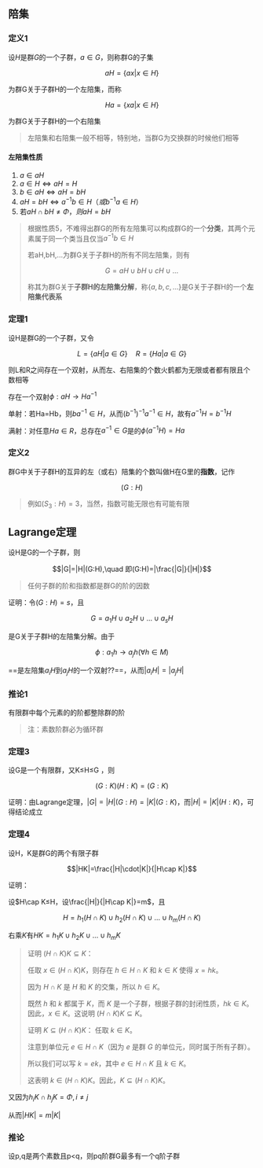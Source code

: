 ## 陪集

### 定义1

设$H$是群$G$的一个子群，$a\in G$，则称群G的子集

$$aH=\{ax|x\in H\}$$

为群G关于子群H的一个左陪集，而称

$$Ha=\{xa|x\in H\}$$

为群G关于子群H的一个右陪集

> 左陪集和右陪集一般不相等，特别地，当群G为交换群的时候他们相等

#### 左陪集性质

1. $a\in aH$
2. $a\in H\Leftrightarrow aH = H$
3. $b\in aH\Leftrightarrow aH=bH$
4. $aH=bH\Leftrightarrow a^{-1}b\in H（或b^{-1}a\in H）$
5. 若$aH\cap bH\neq \Phi，则aH=bH$

> 根据性质5，不难得出群G的所有左陪集可以构成群G的一个**分类**，其两个元素属于同一个类当且仅当$a^{-1}b\in H$
>
> 若aH,bH,...为群G关于子群H的所有不同左陪集，则有
>
> $$G=aH\cup bH\cup cH\cup \dots$$
> 
> 称其为群G关于**子群H的左陪集分解**，称$\{a,b,c,\dots\}$是G关于子群H的一个**左陪集代表系**

### 定理1

设H是群G的一个子群，又令

$$L=\{aH|a\in G\}\quad R=\{Ha|a\in G\}$$

则L和R之间存在一个双射，从而左、右陪集的个数火鹤都为无限或者都有限且个数相等

存在一个双射$\phi:aH\to Ha^{-1}$

单射：若Ha=Hb，则$ba^{-1}\in H$，从而$(b^{-1})^{-1}a^{-1}\in H$，故有$a^{-1}H=b^{-1}H$

满射：对任意$Ha\in R$，总存在$a^{-1}\in G$是的$\phi(a^{-1}H)=Ha$

### 定义2

群G中关于子群H的互异的左（或右）陪集的个数叫做H在G里的**指数**，记作

$$(G:H)$$

> 例如$(S_3:H)=3$，当然，指数可能无限也有可能有限

## Lagrange定理

设H是G的一个子群，则

$$|G|=|H|(G:H),\quad 即(G:H)=|\frac{|G|}{|H|}$$

> 任何子群的阶和指数都是群G的阶的因数

证明：令$(G:H)=s$，且

$$G=a_1H\cup a_2H\cup\dots\cup a_s H$$

是G关于子群H的左陪集分解。由于

$$\phi:a_1h\to a_jh(\forall h\in M)$$

==是左陪集$a_iH$到$a_jH$的一个双射??==，从而$|a_iH|=|a_jH|$

### 推论1

有限群中每个元素的的阶都整除群的阶

> 注：素数阶群必为循环群

### 定理3

设G是一个有限群，又K≤H≤G ，则

$$(G:K)(H:K)=(G:K)$$

证明：由Lagrange定理，$|G|=|H|(G:H)=|K|(G:K)$，而$|H|=|K|(H:K)$，可得结论成立

### 定理4

设H，K是群G的两个有限子群

$$|HK|=\frac{|H|\cdot|K|}{|H\cap K|}$$

证明：

设$H\cap K≤H，设\frac{|H|}{|H\cap K|}=m$，且

$$H=h_1(H\cap K)\cup h_2(H\cap K)\cup\dots \cup h_m(H\cap K)$$

右乘$K$有$HK=h_1K\cup h_2K\cup\dots \cup h_mK$

> 证明 $(H \cap K)K \subseteq K$： 
> 
> 任取 $x \in (H \cap K)K$，则存在 $h \in H \cap K$ 和 $k \in K$ 使得 $x = hk$。
> 
> 因为 $H \cap K$ 是 $H$ 和 $K$ 的交集，所以 $h \in K$。
> 
> 既然 $h$ 和 $k$ 都属于 $K$，而 $K$ 是一个子群，根据子群的封闭性质，$hk \in K$。因此，$x \in K$。这说明 $(H \cap K)K \subseteq K$。
> 
> 证明 $K \subseteq (H \cap K)K$： 任取 $k \in K$。
> 
> 注意到单位元 $e \in H \cap K$（因为 $e$ 是群 $G$ 的单位元，同时属于所有子群）。
> 
> 所以我们可以写 $k = ek$，其中 $e \in H \cap K$ 且 $k \in K$。
> 
> 这表明 $k \in (H \cap K)K$。因此，$K \subseteq (H \cap K)K$。

又因为$h_iK\cap h_jK=\Phi,i\neq j$

从而$|HK|=m|K|$

### 推论

设p,q是两个素数且p<q，则pq阶群G最多有一个q阶子群